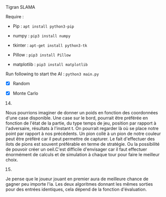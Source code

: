 Tigran SLAMA

Require :

 - Pip : `apt install python3-pip`

 - numpy : `pip3 install numpy`

 - tkinter : `apt-get install python3-tk`

 - Pillow : `pip3 install Pillow`

 - matplotlib : `pip3 install matplotlib`

 Run following to start the AI : `python3 main.py`

 - [x] Random 

 - [x] Monte Carlo  

14. 
Nous pourrions imaginer de donner un poids en fonction des coordonnées d'une case disponible. Une case sur le bord, pourrait être préférée en fonction de l'état de la partie, du type temps de jeu, position par rapport à l'adversaire, résultats à l'instant t. On pourrait regarder là où se place notre point par rapport à nos précédents. Un pion collé à un pion de notre couleur peut être préféré car il peut permettre de capturer. Le fait d'effectuer des ilots de pions est souvent préférable en terme de stratégie. Ou la possibilité de pouvoir créer un oeil.C'est difficile d'envisager car il faut effectuer énormément de calculs et de simulation à chaque tour pour faire le meilleur choix.

15. 
Je pense que le joueur jouant en premier aura de meilleure chance de gagner peu importe l'ia. Les deux algoritmes donnant les mêmes sorties pour des entrées identiques, cela dépend de la fonction d'évaluation. 
